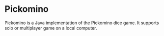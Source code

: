 # Pickomino

Pickomino is a Java implementation of the Pickomino dice game. It supports solo or multiplayer game on a local computer. 

